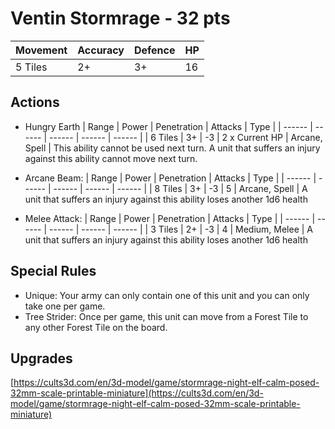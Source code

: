 # Ventin Stormrage  - 32 pts

| Movement | Accuracy | Defence | HP |
| ------ | ------ | ------ | ------ | 
| 5 Tiles | 2+ | 3+ | 16 |

## Actions
- Hungry Earth
    | Range | Power | Penetration | Attacks | Type |
    | ------ | ------ | ------ | ------ | ------ |
    | 6 Tiles | 3+ | -3 | 2 x Current HP | Arcane, Spell |
    This ability cannot be used next turn.
    A unit that suffers an injury against this ability cannot move next turn.
- Arcane Beam:
    | Range | Power | Penetration | Attacks | Type |
    | ------ | ------ | ------ | ------ | ------ |
    | 8 Tiles | 3+ | -3 | 5 | Arcane, Spell |
    A unit that suffers an injury against this ability loses another 1d6 health

- Melee Attack:
    | Range | Power | Penetration | Attacks | Type |
    | ------ | ------ | ------ | ------ | ------ |
    | 3 Tiles | 2+ | -3 | 4 | Medium, Melee |
     A unit that suffers an injury against this ability loses another 1d6 health
    
## Special Rules
- Unique: Your army can only contain one of this unit and you can only take one per game.
- Tree Strider: Once per game, this unit can move from a Forest Tile to any other Forest Tile on the board.

## Upgrades

[https://cults3d.com/en/3d-model/game/stormrage-night-elf-calm-posed-32mm-scale-printable-miniature](https://cults3d.com/en/3d-model/game/stormrage-night-elf-calm-posed-32mm-scale-printable-miniature)

